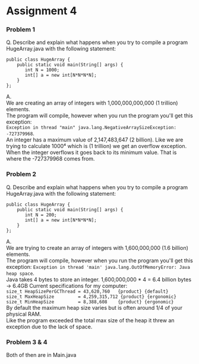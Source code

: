 # Assignment 4
### Problem 1
Q. Describe and explain what happens when you try to compile a program HugeArray.java with the following statement:


```
public class HugeArray { 
    public static void main(String[] args) {
       int N = 1000;
       int[] a = new int[N*N*N*N];
    }
};
```
A.  
We are creating an array of integers with 1,000,000,000,000 (1 trillion) elements.  
The program will compile, however when you run the program you'll get this exception:  
`Exception in thread "main" java.lang.NegativeArraySizeException: -727379968`.  
An integer has a maximum value of 2,147,483,647 (2 billion).
Like we are trying to calculate 1000⁴ which is (1 trillion) we get an overflow exception.
When the integer overflows it goes back to its minimum value.
That is where the -727379968 comes from.

### Problem 2
Q. Describe and explain what happens when you try to compile a program HugeArray.java with the following statement:
```
public class HugeArray { 
    public static void main(String[] args) {
       int N = 200;
       int[] a = new int[N*N*N*N];
    }
};
```
A.  
We are trying to create an array of integers with 1,600,000,000 (1.6 billion) elements.   
The program will compile, however when you run the program you'll get this exception:
`Exception in thread 'main' java.lang.OutOfMemoryError: Java heap space`.   
Java takes 4 bytes to store an integer.
1,600,000,000 * 4 = 6.4 billion bytes -> 6.4GB 
Current specifications for my computer:  
`size_t HeapSizePerGCThread = 43,620,760   {product} {default}`  
`size_t MaxHeapSize         = 4,259,315,712 {product} {ergonomic}`  
`size_t MinHeapSize         = 8,388,608    {product} {ergonomic}`  
By default the maximum heap size varies but is often around 1/4 of your physical RAM.  
Like the program exceeded the total max size of the heap it threw an exception due to the lack of space.

### Problem 3 & 4
Both of then are in Main.java